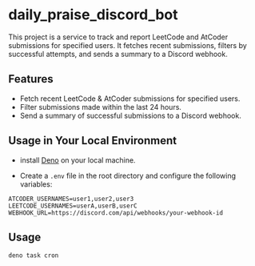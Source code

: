 # daily_praise_discord_bot

This project is a service to track and report LeetCode and AtCoder submissions for specified users. It fetches recent submissions, filters by successful attempts, and sends a summary to a Discord webhook.

## Features

-  Fetch recent LeetCode & AtCoder submissions for specified users.
-  Filter submissions made within the last 24 hours.
-  Send a summary of successful submissions to a Discord webhook.

## Usage in Your Local Environment

-  install [Deno](https://docs.deno.com/runtime/manual) on your local machine.

- Create a `.env` file in the root directory and configure the following variables:

```plaintext
ATCODER_USERNAMES=user1,user2,user3
LEETCODE_USERNAMES=userA,userB,userC
WEBHOOK_URL=https://discord.com/api/webhooks/your-webhook-id
```

## Usage

```sh
deno task cron
```